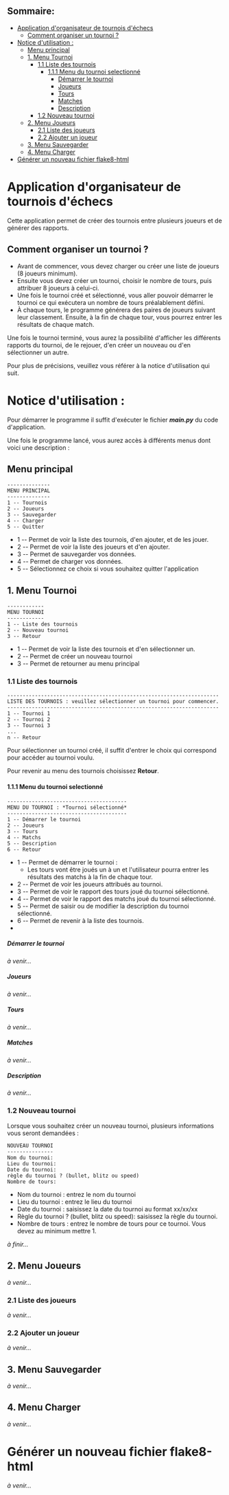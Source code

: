 ## Sommaire:
- [Application d'organisateur de tournois d'échecs](#application-dorganisateur-de-tournois-déchecs)
  - [Comment organiser un tournoi ?](#comment-organiser-un-tournoi-)
- [Notice d'utilisation :](#notice-dutilisation-)
  - [Menu principal](#menu-principal)
  - [1. Menu Tournoi](#1-menu-tournoi)
    - [1.1 Liste des tournois](#11-liste-des-tournois)
      - [1.1.1 Menu du tournoi selectionné](#111-menu-du-tournoi-selectionné)
        - [Démarrer le tournoi](#démarrer-le-tournoi)
        - [Joueurs](#joueurs)
        - [Tours](#tours)
        - [Matches](#matches)
        - [Description](#description)
    - [1.2 Nouveau tournoi](#12-nouveau-tournoi)
  - [2. Menu Joueurs](#2-menu-joueurs)
    - [2.1 Liste des joueurs](#21-liste-des-joueurs)
    - [2.2 Ajouter un joueur](#22-ajouter-un-joueur)
  - [3. Menu Sauvegarder](#3-menu-sauvegarder)
  - [4. Menu Charger](#4-menu-charger)
- [Générer un nouveau fichier flake8-html](#générer-un-nouveau-fichier-flake8-html)

# Application d'organisateur de tournois d'échecs

Cette application permet de créer des tournois entre plusieurs joueurs et de générer des rapports.

## Comment organiser un tournoi ?
- Avant de commencer, vous devez charger ou créer une liste de joueurs (8 joueurs minimum).
- Ensuite vous devez créer un tournoi, choisir le nombre de tours, puis attribuer 8 joueurs à celui-ci.
- Une fois le tournoi créé et sélectionné, vous aller pouvoir démarrer le tournoi ce qui exécutera un nombre de tours préalablement défini.
- À chaque tours, le programme générera des paires de joueurs suivant leur classement. Ensuite, à la fin de chaque tour, vous pourrez entrer les résultats de chaque match.

Une fois le tournoi terminé, vous aurez la possibilité d'afficher les différents rapports du tournoi, de le rejouer, d'en créer un nouveau ou d'en sélectionner un autre.

Pour plus de précisions, veuillez vous référer à la notice d'utilisation qui suit.



# Notice d'utilisation :
Pour démarrer le programme il suffit d'exécuter le fichier ***main.py*** du code d'application.

Une fois le programme lancé, vous aurez accès à différents menus dont voici une description :


## Menu principal
```
--------------
MENU PRINCIPAL
--------------
1 -- Tournois
2 -- Joueurs
3 -- Sauvegarder
4 -- Charger
5 -- Quitter
```
- 1 -- Permet de voir la liste des tournois, d'en ajouter, et de les jouer.
- 2 -- Permet de voir la liste des joueurs et d'en ajouter.
- 3 -- Permet de sauvegarder vos données.
- 4 -- Permet de charger vos données.
- 5 -- Sélectionnez ce choix si vous souhaitez quitter l'application
  
## 1. Menu Tournoi
```
------------
MENU TOURNOI
------------
1 -- Liste des tournois
2 -- Nouveau tournoi
3 -- Retour
```
- 1 -- Permet de voir la liste des tournois et d'en sélectionner un.
- 2 -- Permet de créer un nouveau tournoi
- 3 -- Permet de retourner au menu principal

### 1.1 Liste des tournois
```
---------------------------------------------------------------------
LISTE DES TOURNOIS : veuillez sélectionner un tournoi pour commencer.
---------------------------------------------------------------------
1 -- Tournoi 1
2 -- Tournoi 2
3 -- Tournoi 3
...
n -- Retour
```
Pour sélectionner un tournoi créé, il suffit d'entrer le choix qui correspond pour accéder au tournoi voulu.

Pour revenir au menu des tournois choisissez **Retour**.

#### 1.1.1 Menu du tournoi selectionné
```
---------------------------------------
MENU DU TOURNOI : *Tournoi sélectionné*
---------------------------------------
1 -- Démarrer le tournoi
2 -- Joueurs
3 -- Tours
4 -- Matchs
5 -- Description
6 -- Retour
```
- 1 -- Permet de démarrer le tournoi :
  - Les tours vont être joués un à un et l'utilisateur pourra entrer les résultats des matchs à la fin de chaque tour.
- 2 -- Permet de voir les joueurs attribués au tournoi.
- 3 -- Permet de voir le rapport des tours joué du tournoi sélectionné.
- 4 -- Permet de voir le rapport des matchs joué du tournoi sélectionné.
- 5 -- Permet de saisir ou de modifier la description du tournoi sélectionné.
- 6 -- Permet de revenir à la liste des tournois.
- 
##### Démarrer le tournoi
*à venir...*
##### Joueurs
*à venir...*
##### Tours
*à venir...*
##### Matches
*à venir...*
##### Description
*à venir...*

### 1.2 Nouveau tournoi
Lorsque vous souhaitez créer un nouveau tournoi, plusieurs informations vous seront demandées :
```
NOUVEAU TOURNOI
---------------
Nom du tournoi:
Lieu du tournoi: 
Date du tournoi: 
règle du tournoi ? (bullet, blitz ou speed) 
Nombre de tours:
```
- Nom du tournoi : entrez le nom du tournoi
- Lieu du tournoi : entrez le lieu du tournoi
- Date du tournoi : saisissez la date du tournoi au format xx/xx/xx
- Règle du tournoi ? (bullet, blitz ou speed): saisissez la règle du tournoi.
- Nombre de tours : entrez le nombre de tours pour ce tournoi. Vous devez au minimum mettre 1.

*à finir...*

## 2. Menu Joueurs
*à venir...*

### 2.1 Liste des joueurs
*à venir...*

### 2.2 Ajouter un joueur
*à venir...*

## 3. Menu Sauvegarder
*à venir...*

## 4. Menu Charger
*à venir...*

# Générer un nouveau fichier flake8-html

*à venir...*